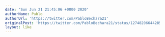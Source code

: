 ```yaml
---
date: 'Sun Jun 21 21:45:06 +0000 2020'
authorName: Pablo
authorUrl: 'https://twitter.com/PabloBechara21'
originalPost: 'https://twitter.com/PabloBechara21/status/1274820664428507136'
layout: like
---
```

